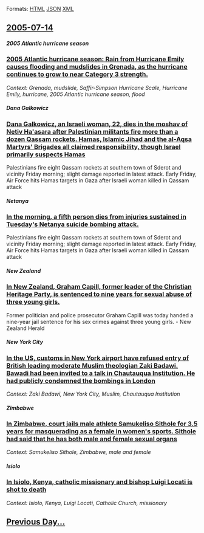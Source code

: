 
Formats: [HTML](2005/07/14/index.html)  [JSON](2005/07/14/index.json)  [XML](2005/07/14/index.xml)  

## [2005-07-14](/news/2005/07/14/index.md)

##### 2005 Atlantic hurricane season
### [ 2005 Atlantic hurricane season: Rain from Hurricane Emily causes flooding and mudslides in Grenada, as the hurricane continues to grow to near Category 3 strength. ](/news/2005/07/14/2005-atlantic-hurricane-season-rain-from-hurricane-emily-causes-flooding-and-mudslides-in-grenada-as-the-hurricane-continues-to-grow-to-n.md)
_Context: Grenada, mudslide, Saffir-Simpson Hurricane Scale, Hurricane Emily, hurricane, 2005 Atlantic hurricane season, flood_

##### Dana Galkowicz
### [ Dana Galkowicz, an Israeli woman, 22, dies in the moshav of Netiv Ha'asara after Palestinian militants fire more than a dozen Qassam rockets. Hamas, Islamic Jihad and the al-Aqsa Martyrs' Brigades all claimed responsibility, though Israel primarily suspects Hamas ](/news/2005/07/14/dana-galkowicz-an-israeli-woman-22-dies-in-the-moshav-of-netiv-ha-asara-after-palestinian-militants-fire-more-than-a-dozen-qassam-rocket.md)
Palestinians fire eight Qassam rockets at southern town of Sderot and vicinity Friday morning; slight damage reported in latest attack. Early Friday, Air Force hits Hamas targets in Gaza after Israeli woman killed in Qassam attack

##### Netanya
### [ In the morning, a fifth person dies from injuries sustained in Tuesday's Netanya suicide bombing attack. ](/news/2005/07/14/in-the-morning-a-fifth-person-dies-from-injuries-sustained-in-tuesday-s-netanya-suicide-bombing-attack.md)
Palestinians fire eight Qassam rockets at southern town of Sderot and vicinity Friday morning; slight damage reported in latest attack. Early Friday, Air Force hits Hamas targets in Gaza after Israeli woman killed in Qassam attack

##### New Zealand
### [ In New Zealand, Graham Capill, former leader of the Christian Heritage Party, is sentenced to nine years for sexual abuse of three young girls. ](/news/2005/07/14/in-new-zealand-graham-capill-former-leader-of-the-christian-heritage-party-is-sentenced-to-nine-years-for-sexual-abuse-of-three-young-gi.md)
Former politician and police prosecutor Graham Capill was today handed a nine-year jail sentence for his sex crimes against three young girls. - New Zealand Herald

##### New York City
### [ In the US, customs in New York airport have refused entry of British leading moderate Muslim theologian Zaki Badawi. Bawadi had been invited to a talk in Chautauqua Institution. He had publicly condemned the bombings in London ](/news/2005/07/14/in-the-us-customs-in-new-york-airport-have-refused-entry-of-british-leading-moderate-muslim-theologian-zaki-badawi-bawadi-had-been-invite.md)
_Context: Zaki Badawi, New York City, Muslim, Chautauqua Institution_

##### Zimbabwe
### [ In Zimbabwe, court jails male athlete Samukeliso Sithole for 3.5 years for masquerading as a female in women's sports. Sithole had said that he has both male and female sexual organs ](/news/2005/07/14/in-zimbabwe-court-jails-male-athlete-samukeliso-sithole-for-3-5-years-for-masquerading-as-a-female-in-women-s-sports-sithole-had-said-tha.md)
_Context: Samukeliso Sithole, Zimbabwe, male and female_

##### Isiolo
### [ In Isiolo, Kenya, catholic missionary and bishop Luigi Locati is shot to death ](/news/2005/07/14/in-isiolo-kenya-catholic-missionary-and-bishop-luigi-locati-is-shot-to-death.md)
_Context: Isiolo, Kenya, Luigi Locati, Catholic Church, missionary_

## [Previous Day...](/news/2005/07/13/index.md)

